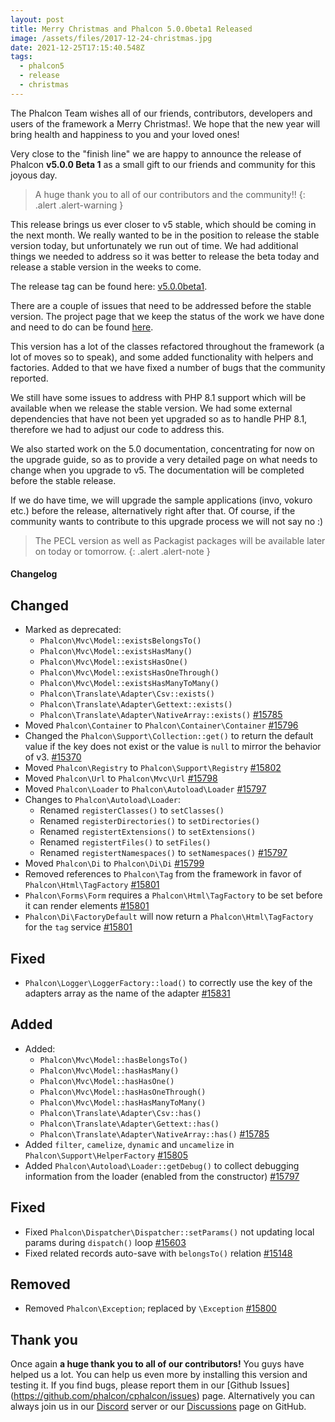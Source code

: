 ```yaml
---
layout: post
title: Merry Christmas and Phalcon 5.0.0beta1 Released
image: /assets/files/2017-12-24-christmas.jpg
date: 2021-12-25T17:15:40.548Z
tags:
  - phalcon5
  - release
  - christmas
---
```

The Phalcon Team wishes all of our friends, contributors, developers and users of the framework a Merry Christmas!. We hope that the new year will bring health and happiness to you and your loved ones!

Very close to the "finish line" we are happy to announce the release of Phalcon **v5.0.0 Beta 1** as a small gift to our friends and community for this joyous day.
<!--more-->

> A huge thank you to all of our contributors and the community!!
{: .alert .alert-warning }

This release brings us ever closer to v5 stable, which should be coming in the next month. We really wanted to be in the position to release the stable version today, but unfortunately we run out of time. We had additional things we needed to address so it was better to release the beta today and release a stable version in the weeks to come.

The release tag can be found here: [v5.0.0beta1](https://github.com/phalcon/cphalcon/releases/tag/5.0.0beta1). 

There are a couple of issues that need to be addressed before the stable version. The project page that we keep the status of the work we have done and need to do can be found [here](https://github.com/phalcon/cphalcon/projects/3). 

This version has a lot of the classes refactored throughout the framework (a lot of moves so to speak), and some added functionality with helpers and factories. Added to that we have fixed a number of bugs that the community reported.

We still have some issues to address with PHP 8.1 support which will be available when we release the stable version. We had some external dependencies that have not been yet upgraded so as to handle PHP 8.1, therefore we had to adjust our code to address this. 

We also started work on the 5.0 documentation, concentrating for now on the upgrade guide, so as to provide a very detailed page on what needs to change when you upgrade to v5. The documentation will be completed before the stable release.

If we do have time, we will upgrade the sample applications (invo, vokuro etc.) before the release, alternatively right after that. Of course, if the community wants to contribute to this upgrade process we will not say no :)

> The PECL version as well as Packagist packages will be available later on today or tomorrow.
{: .alert .alert-note }


#### Changelog

## Changed
- Marked as deprecated:
  - `Phalcon\Mvc\Model::existsBelongsTo()`
  - `Phalcon\Mvc\Model::existsHasMany()`
  - `Phalcon\Mvc\Model::existsHasOne()`
  - `Phalcon\Mvc\Model::existsHasOneThrough()`
  - `Phalcon\Mvc\Model::existsHasManyToMany()`
  - `Phalcon\Translate\Adapter\Csv::exists()`
  - `Phalcon\Translate\Adapter\Gettext::exists()`
  - `Phalcon\Translate\Adapter\NativeArray::exists()` [#15785](https://github.com/phalcon/cphalcon/issues/15785)
- Moved `Phalcon\Container` to `Phalcon\Container\Container` [#15796](https://github.com/phalcon/cphalcon/issues/15796)
- Changed the `Phalcon\Support\Collection::get()` to return the default value if the key does not exist or the value is `null` to mirror the behavior of v3. [#15370](https://github.com/phalcon/cphalcon/issues/15370)
- Moved `Phalcon\Registry` to `Phalcon\Support\Registry` [#15802](https://github.com/phalcon/cphalcon/issues/15802)
- Moved `Phalcon\Url` to `Phalcon\Mvc\Url` [#15798](https://github.com/phalcon/cphalcon/issues/15798)
- Moved `Phalcon\Loader` to `Phalcon\Autoload\Loader` [#15797](https://github.com/phalcon/cphalcon/issues/15797)
- Changes to `Phalcon\Autoload\Loader`:
  - Renamed `registerClasses()` to `setClasses()`
  - Renamed `registerDirectories()` to `setDirectories()`
  - Renamed `registertExtensions()` to `setExtensions()`
  - Renamed `registertFiles()` to `setFiles()`
  - Renamed `registertNamespaces()` to `setNamespaces()` [#15797](https://github.com/phalcon/cphalcon/issues/15797)
- Moved `Phalcon\Di` to `Phalcon\Di\Di` [#15799](https://github.com/phalcon/cphalcon/issues/15799)
- Removed references to `Phalcon\Tag` from the framework in favor of `Phalcon\Html\TagFactory` [#15801](https://github.com/phalcon/cphalcon/issues/15801)
- `Phalcon\Forms\Form` requires a `Phalcon\Html\TagFactory` to be set before it can render elements [#15801](https://github.com/phalcon/cphalcon/issues/15801)
- `Phalcon\Di\FactoryDefault` will now return a `Phalcon\Html\TagFactory` for the `tag` service [#15801](https://github.com/phalcon/cphalcon/issues/15801)

## Fixed
- `Phalcon\Logger\LoggerFactory::load()` to correctly use the key of the adapters array as the name of the adapter [#15831](https://github.com/phalcon/cphalcon/issues/15831)

## Added
- Added:
    - `Phalcon\Mvc\Model::hasBelongsTo()`
    - `Phalcon\Mvc\Model::hasHasMany()`
    - `Phalcon\Mvc\Model::hasHasOne()`
    - `Phalcon\Mvc\Model::hasHasOneThrough()`
    - `Phalcon\Mvc\Model::hasHasManyToMany()`
    - `Phalcon\Translate\Adapter\Csv::has()`
    - `Phalcon\Translate\Adapter\Gettext::has()`
    - `Phalcon\Translate\Adapter\NativeArray::has()` [#15785](https://github.com/phalcon/cphalcon/issues/15785)
- Added `filter`, `camelize`, `dynamic` and `uncamelize` in `Phalcon\Support\HelperFactory` [#15805](https://github.com/phalcon/cphalcon/issues/15805)
- Added `Phalcon\Autoload\Loader::getDebug()` to collect debugging information from the loader (enabled from the constructor) [#15797](https://github.com/phalcon/cphalcon/issues/15797)

## Fixed
- Fixed `Phalcon\Dispatcher\Dispatcher::setParams()` not updating local params during `dispatch()` loop [#15603](https://github.com/phalcon/cphalcon/issues/15603)
- Fixed related records auto-save with `belongsTo()` relation [#15148](https://github.com/phalcon/cphalcon/issues/15148)

## Removed
- Removed `Phalcon\Exception`; replaced by `\Exception` [#15800](https://github.com/phalcon/cphalcon/issues/15800)

## Thank you
Once again **a huge thank you to all of our contributors!** You guys have helped us a lot. You can help us even more by installing this version and testing it. If you find bugs, please report them in our [Github Issues] (https://github.com/phalcon/cphalcon/issues) page. Alternatively you can always join us in our [Discord](https://phalcon.io/discord) server or our [Discussions](https://github.com/phalcon/cphalcon/discussions) page on GitHub.
